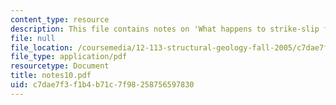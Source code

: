 ```yaml
---
content_type: resource
description: This file contains notes on 'What happens to strike-slip faults at depth?'
file: null
file_location: /coursemedia/12-113-structural-geology-fall-2005/c7dae7f3f1b4b71c7f98258756597830_notes10.pdf
file_type: application/pdf
resourcetype: Document
title: notes10.pdf
uid: c7dae7f3-f1b4-b71c-7f98-258756597830
---
```

